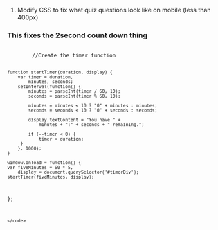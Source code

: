 <ol>
<li>Modify CSS to fix what quiz questions look like on mobile (less than 400px)</li>
</ol>

<h3> This fixes the 2second count down thing</h3>

<div>
    <code>
        //Create the timer function


    function startTimer(duration, display) {
        var timer = duration,
            minutes, seconds;
        setInterval(function() {
            minutes = parseInt(timer / 60, 10);
            seconds = parseInt(timer % 60, 10);

            minutes = minutes < 10 ? "0" + minutes : minutes;
            seconds = seconds < 10 ? "0" + seconds : seconds;

            display.textContent = "You have " +
                minutes + ":" + seconds + " remaining.";

            if (--timer < 0) {
                timer = duration;
         }
        }, 1000);
    }

    window.onload = function() {
    var fiveMinutes = 60 * 5,
        display = document.querySelector('#timerDiv');
    startTimer(fiveMinutes, display);
};

    </code>
</div>

